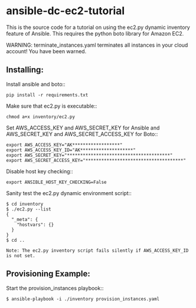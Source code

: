 ansible-dc-ec2-tutorial
=======================

This is the source code for a tutorial on using the ec2.py dynamic inventory feature of Ansible.  This requires the python boto library for Amazon EC2.

WARNING: terminate_instances.yaml terminates all instances in your cloud account!  You have been warned.


Installing:
-----------

Install ansible and boto::

    pip install -r requirements.txt

Make sure that ec2.py is executable::

    chmod a+x inventory/ec2.py

Set AWS_ACCESS_KEY and AWS_SECRET_KEY for Ansible and AWS_SECRET_KEY and AWS_SECRET_ACCESS_KEY for Boto::

    export AWS_ACCESS_KEY="AK******************"
    export AWS_ACCESS_KEY_ID="AK********************"
    export AWS_SECRET_KEY="***************************************"
    export AWS_SECRET_ACCESS_KEY="*************************************"

Disable host key checking::

    export ANSIBLE_HOST_KEY_CHECKING=False

Sanity test the ec2.py dynamic environment script::

    $ cd inventory
    $ ./ec2.py --list
    {
      "_meta": {
        "hostvars": {}
      }
    }
    $ cd ..

    Note: The ec2.py inventory script fails silently if AWS_ACCESS_KEY_ID is not set.

Provisioning Example:
---------------------

Start the provision_instances playbook::

    $ ansible-playbook -i ./inventory provision_instances.yaml



